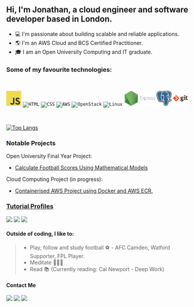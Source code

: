 ## Hi, I'm Jonathan, a cloud engineer and software developer based in London.

- 💻 I'm passionate about building scalable and reliable applications.
- 🌎 I'm an AWS Cloud and BCS Certified Practitioner.
- 🎓 I am an Open University Computing and IT graduate. 

### Some of my favourite technologies: 

<br>

<code><img height="40" alt="Javascript" src="https://raw.githubusercontent.com/github/explore/80688e429a7d4ef2fca1e82350fe8e3517d3494d/topics/javascript/javascript.png"></code>
<code><img height="40" alt="HTML" src="https://mpng.subpng.com/20180802/tpl/kisspng-logo-html5-brand-clip-art-杉-山-良-雄-5b62be01b565d5.334247781533197825743.jpg"></code>
<code><img height="40" alt="CSS" src="https://logonoid.com/images/css3-logo.png"></code>
<code><img height="40" alt="AWS" src="https://pngimage.net/wp-content/uploads/2020/02/aws-logo-png-4.png"></code>
<code><img height="40" alt="OpenStack" src="https://logos-download.com/wp-content/uploads/2016/10/OpenStack_logo.png"></code>
<code><img height="40" alt="Linux" src="https://upload.wikimedia.org/wikipedia/commons/3/35/Tux.svg"></code>
<code><img height="40" alt="Node.js" src="https://raw.githubusercontent.com/github/explore/80688e429a7d4ef2fca1e82350fe8e3517d3494d/topics/nodejs/nodejs.png"></code>
<code><img height="40" alt="Express" src="https://raw.githubusercontent.com/github/explore/80688e429a7d4ef2fca1e82350fe8e3517d3494d/topics/express/express.png"></code>
<code><img height="40" alt="postgresql" src="https://raw.githubusercontent.com/github/explore/80688e429a7d4ef2fca1e82350fe8e3517d3494d/topics/postgresql/postgresql.png"></code>
<code><img height="40" alt="Git" src="https://raw.githubusercontent.com/github/explore/80688e429a7d4ef2fca1e82350fe8e3517d3494d/topics/git/git.png"></code> 


<br>

[![Top Langs](https://github-readme-stats.vercel.app/api/top-langs/?username=jonathanbanerjee&layout=compact&theme=dark)](https://github.com/jonathanbanerjee/github-readme-stats)

### Notable Projects
  Open University Final Year Project: 
 *  <a href="http://footie-calc.herokuapp.com">Calculate Football Scores Using Mathematical Models</a>

Cloud Computing Project (in progress):
* <a href="https://github.com/JonathanBanerjee/PremScraper">Containerised AWS Project using Docker and AWS ECR. 




### Tutorial Profiles

  <a href="https://www.khanacademy.org/profile/JonathanBanerjee/projects"><img src="https://img.shields.io/badge/KhanAcademy-%2314BF96.svg?style=for-the-badge&logo=KhanAcademy&logoColor=white" height=25></a>
   <a href="https://www.freecodecamp.org/JonathanBanerjee"><img src="https://img.shields.io/badge/Freecodecamp-%23123.svg?&style=for-the-badge&logo=freecodecamp&logoColor=green" height=25></a>
      <a href="https://www.codewars.com/users/JonathanBanerjee"><img src="https://img.shields.io/badge/Codewars-B1361E?style=for-the-badge&logo=codewars&logoColor=grey" height=25></a>




#### Outside of coding, I like to:

> - Play, follow and study football ⚽️ - AFC Camden, Watford Supporter, FPL Player.
> - Meditate 🧘🏽‍♂️
> - Read 📚 (Currently reading: Cal Newport - Deep Work)



#### Contact Me
<a href="mailto:jonathan.h.banerjee@gmail.com?subject=Hello Jonathan!"><img src="https://img.shields.io/badge/Gmail-D14836?style=for-the-badge&logo=gmail&logoColor=white" height=25></a>
<a href="https://www.twitter.com/jonathanbano"><img src="https://img.shields.io/badge/twitter-%231DA1F2.svg?&style=for-the-badge&logo=twitter&logoColor=white" height=25></a>
<a href="https://www.linkedin.com/in/jonathan-banerjee-7086b322b/"><img src="https://img.shields.io/badge/LinkedIn-0077B5?style=for-the-badge&logo=linkedin&logoColor=white" height=25></a>

